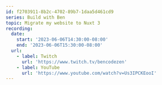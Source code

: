```yaml
---
id: f2703911-8b2c-4702-89b7-1daa5d461cd9
series: Build with Ben
topic: Migrate my website to Nuxt 3
recording:
  date:
    start: '2023-06-06T14:30:00-08:00'
    end: '2023-06-06T15:30:00-08:00'
  url:
    - label: Twitch
      url: 'https://www.twitch.tv/bencodezen'
    - label: YouTube
      url: 'https://www.youtube.com/watch?v=Us3IPCKEooI'
---
```

